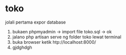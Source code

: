 # toko
jolali pertama expor database 
1. bukaen phpmyadmin -> import file toko.sql -> ok
2. jalano php artisan serve ng folder toko lewat terminal
3. buka browser ketik htp://localhost:8000/
4. gjdghdgh

